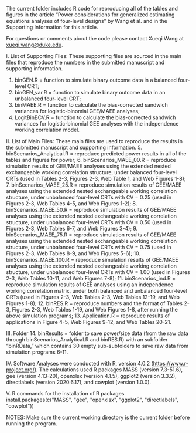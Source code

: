 The current folder includes R code for reproducing all of the tables and figures in the article “Power considerations for generalized estimating equations analyses of four-level designs” by Wang et al. and in the Supporting Information for this article.

For questions or comments about the code please contact Xueqi Wang at xueqi.wang@duke.edu.

I. List of Supporting Files: These supporting files are sourced in the main files that reproduce the numbers in the submitted manuscript and supporting information.
1. binGEN.R = function to simulate binary outcome data in a balanced four-level CRT;
2. binGEN_var.R = function to simulate binary outcome data in an unbalanced four-level CRT;
3. binMAEE.R = function to calculate the bias-corrected sandwich variances for logistic-binomial GEE/MAEE analyses;
4. LogitBinBCV.R = function to calculate the bias-corrected sandwich variances for logistic-binomial GEE analyses with the independence working correlation model.

II. List of Main Files: These main files are used to reproduce the results in the submitted manuscript and supporting information.
5. binScenarios_Analytical.R = reproduce predicted power results in all of the tables and figures for power;
6. binScenarios_MAEE_00.R = reproduce simulation results of GEE/MAEE analyses using the extended nested exchangeable working correlation structure, under balanced four-level CRTs (used in Tables 2-3, Figures 2-3, Web Table 1, and Web Figures 1-8);
7. binScenarios_MAEE_25.R = reproduce simulation results of GEE/MAEE analyses using the extended nested exchangeable working correlation structure, under unbalanced four-level CRTs with CV = 0.25 (used in Figures 2-3, Web Tables 4-5, and Web Figures 1-2);
8. binScenarios_MAEE_50.R = reproduce simulation results of GEE/MAEE analyses using the extended nested exchangeable working correlation structure, under unbalanced four-level CRTs with CV = 0.50 (used in Figures 2-3, Web Tables 6-7, and Web Figures 3-4);
9. binScenarios_MAEE_75.R = reproduce simulation results of GEE/MAEE analyses using the extended nested exchangeable working correlation structure, under unbalanced four-level CRTs with CV = 0.75 (used in Figures 2-3, Web Tables 8-9, and Web Figures 5-6);
10. binScenarios_MAEE_100.R = reproduce simulation results of GEE/MAEE analyses using the extended nested exchangeable working correlation structure, under unbalanced four-level CRTs with CV = 1.00 (used in Figures 2-3, Web Tables 10-11, and Web Figures 7-8);
11. binScenarios_ind.R = reproduce simulation results of GEE analyses using an independence working correlation matrix, under both balanced and unbalanced four-level CRTs (used in Figures 2-3, Web Tables 2-3, Web Tables 12-19, and Web Figures 1-8);
12. binRES.R = reproduce numbers and the format of Tables 2-3, Figures 2-3, Web Tables 1-19, and Web Figures 1-8, after running the above simulation programs;
13. Application.R = reproduce results of applications in Figure 4-5, Web Figures 9-12, and Web Tables 20-21.

III. Folder
14. binResults = folder to save power/size data (from the raw data through binScenarios_Analytical.R and binRES.R) with an subfolder “binRData,” which contains 30 empty sub-subfolders to save raw data from simulation programs 6-11.

IV. Software
Analyses were conducted with R, version 4.0.2 (https://www.r-project.org/). The calculations used R packages MASS (version 7.3-51.6), gee (version 4.13-20), openxlsx (version 4.1.5), ggplot2 (version 3.3.2), directlabels (version 2020.6.17), and cowplot (version 1.0.0).

V. R commands for the installation of R packages
install.packages(c("MASS", "gee", "openxlsx", "ggplot2", "directlabels", "cowplot"))

NOTES: Make sure the current working directory is the current folder before running the program.
